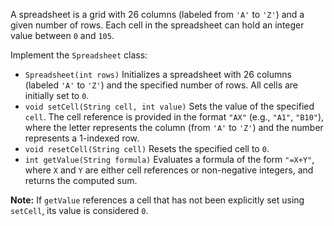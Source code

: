 A spreadsheet is a grid with 26 columns (labeled from `'A'` to `'Z'`) and a given number of rows. Each cell in the spreadsheet can hold an integer value between `0` and `105`.

Implement the `Spreadsheet` class:

- `Spreadsheet(int rows)` Initializes a spreadsheet with 26 columns (labeled `'A'` to `'Z'`) and the specified number of rows. All cells are initially set to `0`.
- `void setCell(String cell, int value)` Sets the value of the specified `cell`. The cell reference is provided in the format `"AX"` (e.g., `"A1"`, `"B10"`), where the letter represents the column (from `'A'` to `'Z'`) and the number represents a 1-indexed row.
- `void resetCell(String cell)` Resets the specified cell to `0`.
- `int getValue(String formula)` Evaluates a formula of the form `"=X+Y"`, where `X` and `Y` are either cell references or non-negative integers, and returns the computed sum.

**Note:** If `getValue` references a cell that has not been explicitly set using `setCell`, its value is considered `0`.